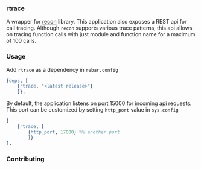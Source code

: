 ### rtrace
A wrapper for [recon](https://github.com/ferd/recon/) library. This application also exposes a REST api for call tracing. Although `recon` supports various trace patterns, this api allows on tracing function calls with just module and function name for a maximum of 100 calls.

### Usage
Add `rtrace` as a dependency in `rebar.config`
```erlang
{deps, [
	{rtrace, "<latest release>"}
	]}.
```

By default, the application listens on port 15000 for incoming api requests. This port can be customized by setting `http_port` value in `sys.config`
```erlang
[
	{rtrace, [
		{http_port, 17000} %% another port
		]}
].
```

### Contributing
